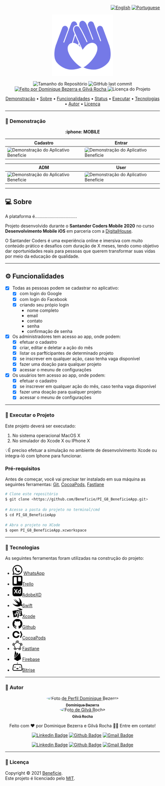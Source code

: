 <div align="right">
  
  [![English](https://www.countryflags.io/us/flat/32.png)](./README-EN.md)
  [![Portuguese](https://www.countryflags.io/br/flat/32.png)](./README.md)
  
</div>

<p align="center">
  <img alt="BENEFICIE" src="https://github.com/Beneficie/PI_G8_BeneficieApp/blob/main/beneficie_purple.png" width="200px"/>
<p>

<p align="center">
  <img alt="Tamanho do Repositório" src="https://img.shields.io/github/repo-size/Beneficie/PI_G8_BeneficieApp?style=for-the-badge">
  <img alt="GitHub last commit" src="https://img.shields.io/github/last-commit/Beneficie/PI_G8_BeneficieApp?style=for-the-badge">
  <a href="https://github.com/Beneficie">
    <img alt="Feito por Dominique Bezerra e Gilvã Rocha" src="https://img.shields.io/badge/Feito_Por-Dominique_Bezerra_e_GIlvã_Rocha-%3498db?color=3498db&style=for-the-badge">
  </a>
  <img alt="Licença do Projeto" src="https://img.shields.io/github/license/Beneficie/PI_G8_BeneficieApp?style=for-the-badge"/>
<p>

<p align="center">
 <a href="#movie_camera-demonstração">Demonstração</a> •
 <a href="#computer-sobre">Sobre</a> •
 <a href="#%EF%B8%8F-funcionalidades">Funcionalidades</a> •
 <a href="#triangular_ruler-status-do-projeto">Status</a> •
 <a href="#dvd-executar-o-projeto">Executar</a> •
 <a href="#hammer-tecnologias">Tecnologias</a> •
 <a href="#boy-autor">Autor</a> •
 <a href="#page_facing_up-licença">Licença</a>
</p>

---
### :movie_camera: **Demonstração**

<p align="center"><b> :iphone: MOBILE </b></p>

<div align="center">

Cadastro | Entrar 
---|---
<img width="280" style="border-radius: 5px" height="450" alt="Demonstração do Aplicativo Beneficie" src="gif"> | <img width="280" style="border-radius: 5px" height="450" alt="Demonstração do Aplicativo Beneficie" src="gif"> |

</div>

<div align="center">

ADM | User
---|---
<img width="280" style="border-radius: 5px" height="450" alt="Demonstração do Aplicativo Beneficie" src="gif"> | <img width="280" style="border-radius: 5px" height="450" alt="Demonstração do Aplicativo Beneficie" src="gif"> |

</div>

---
## :computer: **Sobre**

A plataforma é..................................

Projeto desenvolvido durante o **Santander Coders Mobile 2020** no curso **Desenvolvimento Mobile iOS** em parceria com a [DigitalHouse](https://www.digitalhouse.com/br/).

O Santander Coders é uma experiência online e imersiva com muito conteúdo prático e desafios com duração de X meses, tendo como objetivo dar oportunidades reais para pessoas que querem transformar suas vidas por meio da educação de qualidade.

---
## ⚙️ **Funcionalidades**

- [x] Todas as pessoas podem se cadastrar no aplicativo:
  - [x] com login do Google
  - [x] com login do Facebook
  - [x] criando seu própio login
    - nome completo
    - email
    - contato
    - senha
    - confirmação de senha

- [x] Os administradores tem acesso ao app, onde podem:
  - [x] efetuar o cadastro
  - [x] criar, editar e deletar a ação do mês
  - [x] listar os parfticipantes de determinado projeto
  - [x] se inscrever em qualquer ação, caso tenha vaga disponível
  - [x] fazer uma doação para qualquer projeto
  - [x] acessar o meunu de configurações

- [x] Os usuários tem acesso ao app, onde podem:
  - [x] efetuar o cadastro
  - [x] se inscrever em qualquer ação do mês, caso tenha vaga disponível
  - [x] fazer uma doação para qualquer projeto
  - [x] acessar o meunu de configurações

---
### :dvd: **Executar o Projeto**

Este projeto deverá ser executado:
1. No sistema operacional MacOS X
2. No simulador do Xcode X ou IPhone X 

💡É preciso efetuar a simulação no ambiente de desenvolvimento Xcode ou integra-ló com Iphone para funcionar.

### Pré-requisitos

Antes de começar, você vai precisar ter instalado em sua máquina as seguintes ferramentas:
[Git](https://git-scm.com), [CocoaPods](https://cocoapods.org/), [Fastlane](https://fastlane.tools/)


```bash
# Clone este repositório
$ git clone <https://github.com/Beneficie/PI_G8_BeneficieApp.git>

# Acesse a pasta do projeto no terminal/cmd
$ cd PI_G8_BeneficieApp

# Abra o projeto no XCode
$ open PI_G8_BeneficieApp.xcworkspace
```

---
### :hammer: **Tecnologias**

As seguintes ferramentas foram utilizadas na construção do projeto:

- <img height="32" width="32" src="https://github.com/Beneficie/PI_G8_BeneficieApp/blob/main/whatsapp.svg" /> [WhatsApp](https://developer.mozilla.org/pt-BR/docs/Archive/CSS3)
- <img height="32" width="32" src="https://github.com/Beneficie/PI_G8_BeneficieApp/blob/main/trello.svg" />[Trello](https://developer.mozilla.org/pt-BR/docs/Archive/CSS3)
- <img height="32" width="32" src="https://github.com/Beneficie/PI_G8_BeneficieApp/blob/main/adobexd.svg" />[AdobeXD](https://developer.mozilla.org/pt-BR/docs/Archive/CSS3)
- <img height="32" width="32" src="https://github.com/Beneficie/PI_G8_BeneficieApp/blob/main/swift.svg" />[Swift](https://swift.org/documentation/)
- <img height="32" width="32" src="https://github.com/Beneficie/PI_G8_BeneficieApp/blob/main/xcode.svg" />[Xcode](https://developer.mozilla.org/pt-BR/docs/Archive/CSS3)
- <img height="32" width="32" src="https://github.com/Beneficie/PI_G8_BeneficieApp/blob/main/github.svg" />[Github](https://developer.mozilla.org/pt-BR/docs/Archive/CSS3)
- <img height="32" width="32" src="https://github.com/Beneficie/PI_G8_BeneficieApp/blob/main/cocoapods.svg" />[CocoaPods](https://nodejs.org/pt-br/)
- <img height="32" width="32" src="https://github.com/Beneficie/PI_G8_BeneficieApp/blob/main/fastlane.svg" />[Fastlane](https://expressjs.com/pt-br/)
- <img height="32" width="32" src="https://github.com/Beneficie/PI_G8_BeneficieApp/blob/main/firebase.svg" />[Firebase](https://nodemon.io)
- <img height="32" width="32" src="https://github.com/Beneficie/PI_G8_BeneficieApp/blob/main/bitrise.svg" />[Bitrise](https://mozilla.github.io/nunjucks/)

---
### :boy: **Autor**

<div align="center">

<a href="https://github.com/DominiqueNB">
 <img style="border-radius: 50%;" src="https://avatars.githubusercontent.com/u/67060136?s=400&u=e8d9e26306d7aad7d1e0343dfc29993ef91bbf31&v=4" width="100px;" alt="Foto de Perfil Dominique Bezerra"/>
 <br />
 <sub><b>Dominique Bezerra</b></sub></a>

</div>

<div align="center">

<a href="https://github.com/gilrnet">
 <img style="border-radius: 50%;" src="https://avatars.githubusercontent.com/u/70452352?s=460&u=fff904a1a488102041f1f64f2b8faaef7ff91d41&v=4" width="100px;" alt="Foto de Gilvã Rocha"/>
 <br />
 <sub><b>Gilvã Rocha</b></sub></a>

Feito com ❤️ por Dominique Bezerra e Gilvã Rocha 👋🏽 Entre em contato!

[![Linkedin Badge](https://img.shields.io/badge/-Dominique_Bezerra-blue?style=flat-square&logo=Linkedin&logoColor=white)](https://www.linkedin.com/in/dominiquebezerra)
[![Github Badge](https://img.shields.io/badge/-Dominique_Bezerra-000?style=flat-square&logo=Github&logoColor=white)](https://github.com/DominiqueNB)
[![Gmail Badge](https://img.shields.io/badge/-dominique.nascimento@gmail.com-c14438?style=flat-square&logo=Gmail&logoColor=white&link=mailto:dominique.nascimento@gmail.com)](mailto:dominique.nascimento@gmail.com)

[![Linkedin Badge](https://img.shields.io/badge/-Gilvã_Rocha-blue?style=flat-square&logo=Linkedin&logoColor=white)](https://www.linkedin.com/in/gilvã-lopes-rocha)
[![Github Badge](https://img.shields.io/badge/-Gilvã_Rocha-000?style=flat-square&logo=Github&logoColor=white)](https://github.com/gilrnet)
[![Gmail Badge](https://img.shields.io/badge/-gilvalopes@gmail.com-c14438?style=flat-square&logo=Gmail&logoColor=white&link=mailto:gilvalopes@gmail.com)](mailto:gilvalopes@gmail.com)


</div>

---
### :page_facing_up: **Licença**

Copyright © 2021 [Beneficie](https://github.com/Beneficie).<br />
Este projeto é licenciado pelo [MIT](https://github.com/Beneficie/PI_G8_BeneficieApp/blob/main/LICENSE).
